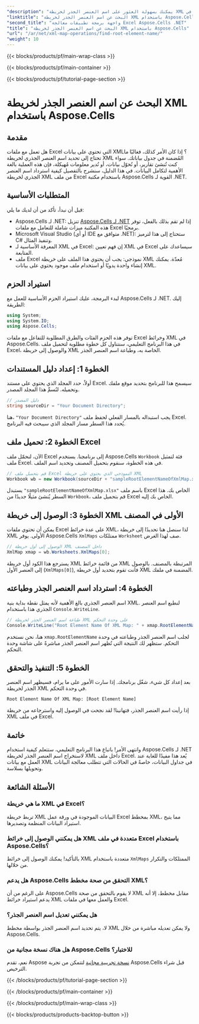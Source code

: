 ```yaml
---
"description": "يمكنك بسهولة العثور على اسم العنصر الجذر لخريطة XML وعرضه في Excel باستخدام Aspose.Cells لـ .NET من خلال هذا البرنامج التعليمي خطوة بخطوة."
"linktitle": "البحث عن اسم العنصر الجذر لخريطة XML باستخدام Aspose.Cells"
"second_title": "واجهة برمجة تطبيقات معالجة Excel Aspose.Cells .NET"
"title": "البحث عن اسم العنصر الجذر لخريطة XML باستخدام Aspose.Cells"
"url": "/ar/net/xml-map-operations/find-root-element-name/"
"weight": 10
---
```


{{< blocks/products/pf/main-wrap-class >}}

{{< blocks/products/pf/main-container >}}

{{< blocks/products/pf/tutorial-page-section >}}

# البحث عن اسم العنصر الجذر لخريطة XML باستخدام Aspose.Cells

## مقدمة
هل تعمل مع ملفات Excel التي تحتوي على بيانات XML؟ إذا كان الأمر كذلك، فغالبًا ما تحتاج إلى تحديد اسم العنصر الجذري لخريطة XML المُضمنة في جدول بياناتك. سواء كنت تُنشئ تقارير، أو تُحوّل بيانات، أو تُدير معلومات مُهيكلة، فإن هذه العملية بالغة الأهمية لتكامل البيانات. في هذا الدليل، سنشرح بالتفصيل كيفية استرداد اسم العنصر الجذري لخريطة XML من ملف Excel باستخدام مكتبة Aspose.Cells القوية لـ .NET.
## المتطلبات الأساسية
قبل أن نبدأ، تأكد من أن لديك ما يلي:
- Aspose.Cells لـ .NET: تنزيل [Aspose.Cells لـ .NET](https://releases.aspose.com/cells/net/) إذا لم تقم بذلك بالفعل، توفر هذه المكتبة ميزات شاملة للتعامل مع ملفات Excel برمجيًا.
- Microsoft Visual Studio (أو أي IDE متوافق مع .NET): ستحتاج إلى هذا لترميز C# وتنفيذ المثال.
- المعرفة الأساسية لـ XML في Excel: إن فهم تعيين XML في Excel سيساعدك على المتابعة.
- ملف Excel نموذجي: يجب أن يحتوي هذا الملف على خريطة XML مُعدّة. يمكنك إنشاء واحدة يدويًا أو استخدام ملف موجود يحتوي على بيانات XML.
## استيراد الحزم
لبدء البرمجة، عليك استيراد الحزم الأساسية للعمل مع Aspose.Cells لـ .NET. إليك الطريقة:
```csharp
using System;
using System.IO;
using Aspose.Cells;
```
توفر هذه الحزم الفئات والطرق المطلوبة للتفاعل مع ملفات Excel وخرائط XML في Aspose.Cells.
في هذا البرنامج التعليمي، سنتناول كل خطوة مطلوبة لتحميل ملف Excel، والوصول إلى خريطة XML الخاصة به، وطباعة اسم العنصر الجذر.
## الخطوة 1: إعداد دليل المستندات
أولاً، حدد المجلد الذي يحتوي على مستند Excel. سيسمح هذا للبرنامج بتحديد موقع ملفك وتحميله. لنُسمِّ هذا المجلد المصدر.
```csharp
// دليل المصدر
string sourceDir = "Your Document Directory";
```
هنا، `"Your Document Directory"` يجب استبداله بالمسار الفعلي لحفظ ملف Excel. يُحدد هذا السطر مسار المجلد الذي سيبحث فيه البرنامج.
## الخطوة 2: تحميل ملف Excel
الآن، لنحمّل ملف Excel إلى برنامجنا. يستخدم Aspose.Cells `Workbook` فئة لتمثيل ملف Excel. في هذه الخطوة، سنقوم بتحميل المصنف وتحديد اسم الملف.
```csharp
// قم بتحميل ملف Excel النموذجي الذي يحتوي على خريطة XML
Workbook wb = new Workbook(sourceDir + "sampleRootElementNameOfXmlMap.xlsx");
```
يستبدل `"sampleRootElementNameOfXmlMap.xlsx"` باسم ملف Excel الخاص بك. هذا السطر يُنشئ مثيلًا جديدًا من `Workbook`، قم بتحميل ملف Excel الخاص بك إليه. 
## الخطوة 3: الوصول إلى خريطة XML الأولى في المصنف
يمكن أن تحتوي ملفات Excel على عدة خرائط XML، لذا سنصل هنا تحديدًا إلى خريطة XML الأولى. يوفر Aspose.Cells `XmlMaps` ممتلكات `Worksheet` صف لهذا الغرض.
```csharp
// الوصول إلى أول خريطة XML داخل المصنف
XmlMap xmap = wb.Worksheets.XmlMaps[0];
```
يسترجع هذا الكود أول خريطة XML من قائمة خرائط XML المرتبطة بالمصنف. بالوصول إلى العنصر الأول (`XmlMaps[0]`), فأنت تقوم بتحديد أول خريطة XML المضمنة في ملفك.
## الخطوة 4: استرداد اسم العنصر الجذر وطباعته
اسم العنصر الجذري بالغ الأهمية لأنه يمثل نقطة بداية بنية XML. لنطبع اسم العنصر الجذري هذا باستخدام `Console.WriteLine`.
```csharp
// طباعة اسم العنصر الجذر لخريطة XML على وحدة التحكم
Console.WriteLine("Root Element Name Of XML Map: " + xmap.RootElementName);
```
هنا، نحن نستخدم `xmap.RootElementName` لجلب اسم العنصر الجذر وطباعته في وحدة التحكم. ستظهر لك النتيجة التي تُظهر اسم العنصر الجذر مباشرةً على شاشة وحدة التحكم.
## الخطوة 5: التنفيذ والتحقق
بعد إعداد كل شيء، شغّل برنامجك. إذا سارت الأمور على ما يرام، فسيظهر اسم العنصر الجذر لخريطة XML في وحدة التحكم.
```plaintext
Root Element Name Of XML Map: [Root Element Name]
```
إذا رأيت اسم العنصر الجذر، فتهانينا! لقد نجحت في الوصول إليه واسترجاعه من خريطة XML في ملف Excel.
## خاتمة
وانتهى الأمر! باتباع هذا البرنامج التعليمي، ستتعلم كيفية استخدام Aspose.Cells لـ .NET لاستخراج اسم العنصر الجذر لخريطة XML داخل ملف Excel. يُعد هذا مفيدًا للغاية عند العمل مع بيانات XML في جداول البيانات، خاصةً في الحالات التي تتطلب معالجة البيانات وتحويلها بسلاسة.
## الأسئلة الشائعة
### ما هي خريطة XML في Excel؟
تربط خريطة XML البيانات الموجودة في ورقة عمل Excel بمخطط XML، مما يتيح استيراد البيانات المنظمة وتصديرها.
### هل يمكنني الوصول إلى خرائط XML متعددة في ملف Excel باستخدام Aspose.Cells؟
بالتأكيد! يمكنك الوصول إلى خرائط XML متعددة باستخدام `XmlMaps` الممتلكات والتكرار من خلالها.
### هل يدعم Aspose.Cells التحقق من صحة مخطط XML؟
على الرغم من أن Aspose.Cells لا يقوم بالتحقق من صحة XML مقابل مخطط، إلا أنه يدعم استيراد خرائط XML والعمل معها في ملفات Excel.
### هل يمكنني تعديل اسم العنصر الجذر؟
لا، يتم تحديد اسم العنصر الجذر بواسطة مخطط XML ولا يمكن تعديله مباشرة من خلال Aspose.Cells.
### هل هناك نسخة مجانية من Aspose.Cells للاختبار؟
نعم، تقدم Aspose [نسخة تجريبية مجانية](https://releases.aspose.com/) لتتمكن من تجربة Aspose.Cells قبل شراء الترخيص.

{{< /blocks/products/pf/tutorial-page-section >}}

{{< /blocks/products/pf/main-container >}}

{{< /blocks/products/pf/main-wrap-class >}}

{{< blocks/products/products-backtop-button >}}